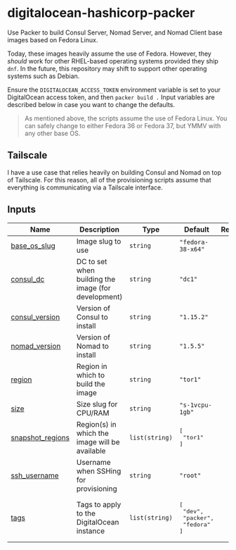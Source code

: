 # digitalocean-hashicorp-packer

Use Packer to build Consul Server, Nomad Server, and Nomad Client base images based on Fedora
Linux.

Today, these images heavily assume the use of Fedora.  However, they _should_ work for other
RHEL-based operating systems provided they ship `dnf`.  In the future, this repository may shift to
support other operating systems such as Debian.

Ensure the `DIGITALOCEAN_ACCESS_TOKEN` environment variable is set to your DigitalOcean access
token, and then `packer build .`  Input variables are described below in case you want to change
the defaults.

> As mentioned above, the scripts assume the use of Fedora Linux.  You can safely change to either
> Fedora 36 or Fedora 37, but YMMV with any other base OS.

## Tailscale

I have a use case that relies heavily on building Consul and Nomad on top of Tailscale.  For this
reason, all of the provisioning scripts assume that everything is communicating via a Tailscale
interface.

## Inputs

| Name | Description | Type | Default | Required |
|------|-------------|------|---------|:--------:|
| <a name="input_base_os_slug"></a> [base\_os\_slug](#input\_base\_os\_slug) | Image slug to use | `string` | `"fedora-38-x64"` | no |
| <a name="input_consul_dc"></a> [consul\_dc](#input\_consul\_dc) | DC to set when building the image (for development) | `string` | `"dc1"` | no |
| <a name="input_consul_version"></a> [consul\_version](#input\_consul\_version) | Version of Consul to install | `string` | `"1.15.2"` | no |
| <a name="input_nomad_version"></a> [nomad\_version](#input\_nomad\_version) | Version of Nomad to install | `string` | `"1.5.5"` | no |
| <a name="input_region"></a> [region](#input\_region) | Region in which to build the image | `string` | `"tor1"` | no |
| <a name="input_size"></a> [size](#input\_size) | Size slug for CPU/RAM | `string` | `"s-1vcpu-1gb"` | no |
| <a name="input_snapshot_regions"></a> [snapshot\_regions](#input\_snapshot\_regions) | Region(s) in which the image will be available | `list(string)` | <pre>[<br>  "tor1"<br>]</pre> | no |
| <a name="input_ssh_username"></a> [ssh\_username](#input\_ssh\_username) | Username when SSHing for provisioning | `string` | `"root"` | no |
| <a name="input_tags"></a> [tags](#input\_tags) | Tags to apply to the DigitalOcean instance | `list(string)` | <pre>[<br>  "dev",<br>  "packer",<br>  "fedora"<br>]</pre> | no |
